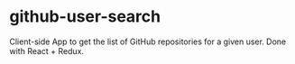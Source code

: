 # github-user-search
Client-side App to get the list of GitHub repositories for a given user. Done with React + Redux.

